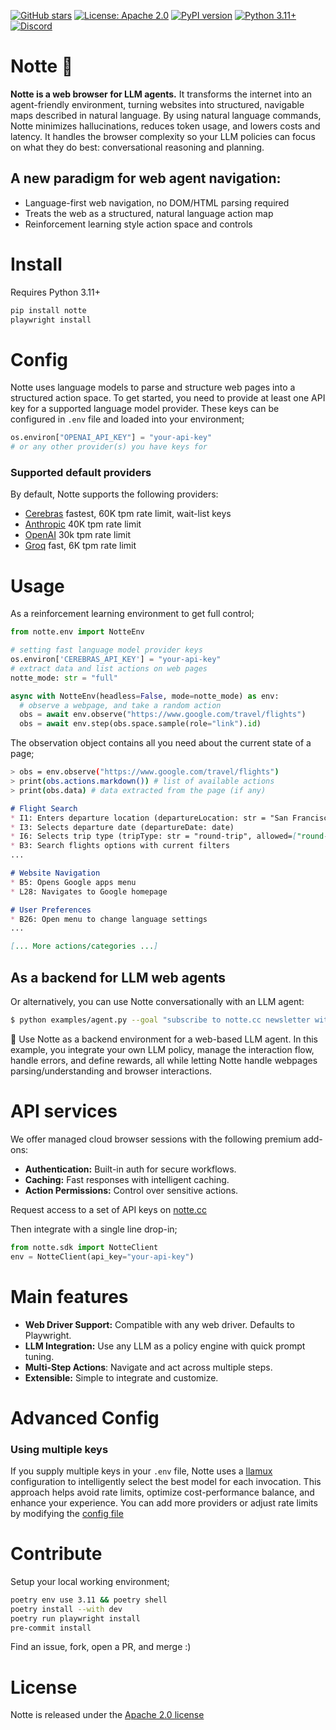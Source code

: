 [![GitHub stars](https://img.shields.io/github/stars/nottelabs/notte?style=social)](https://github.com/nottelabs/notte/stargazers)
[![License: Apache 2.0](https://img.shields.io/badge/License-Apache%202.0-blue.svg)](https://opensource.org/licenses/Apache-2.0)
[![PyPI version](https://img.shields.io/pypi/v/notte)](https://pypi.org/project/notte/)
[![Python 3.11+](https://img.shields.io/badge/python-3.11+-blue.svg)](https://www.python.org/downloads/)
[![Discord](https://img.shields.io/discord/1312234428444966924?color=7289DA&label=Discord&logo=discord&logoColor=white)](https://discord.gg/atbh5s6bts)

# Notte 🌌

**Notte is a web browser for LLM agents.** It transforms the internet into an agent-friendly environment, turning websites into structured, navigable maps described in natural language. By using natural language commands, Notte minimizes hallucinations, reduces token usage, and lowers costs and latency. It handles the browser complexity so your LLM policies can focus on what they do best: conversational reasoning and planning.

## A new paradigm for web agent navigation:

- Language-first web navigation, no DOM/HTML parsing required
- Treats the web as a structured, natural language action map
- Reinforcement learning style action space and controls

# Install

Requires Python 3.11+

```bash
pip install notte
playwright install
```

# Config

Notte uses language models to parse and structure web pages into a structured action space. To get started, you need to provide at least one API key for a supported language model provider. These keys can be configured in `.env` file and loaded into your environment;

```python
os.environ["OPENAI_API_KEY"] = "your-api-key"
# or any other provider(s) you have keys for
```

### Supported default providers

By default, Notte supports the following providers:

- [Cerebras](https://console.anthropic.com/) fastest, 60K tpm rate limit, wait-list keys
- [Anthropic](https://docs.anthropic.com/en/docs/api/api-reference) 40K tpm rate limit
- [OpenAI](https://platform.openai.com/docs/guides/chat/introduction) 30k tpm rate limit
- [Groq](https://groq.com/llm-api) fast, 6K tpm rate limit

# Usage

As a reinforcement learning environment to get full control;

```python
from notte.env import NotteEnv

# setting fast language model provider keys
os.environ['CEREBRAS_API_KEY'] = "your-api-key"
# extract data and list actions on web pages
notte_mode: str = "full"

async with NotteEnv(headless=False, mode=notte_mode) as env:
  # observe a webpage, and take a random action
  obs = await env.observe("https://www.google.com/travel/flights")
  obs = await env.step(obs.space.sample(role="link").id)
```

The observation object contains all you need about the current state of a page;

```bash
> obs = env.observe("https://www.google.com/travel/flights")
> print(obs.actions.markdown()) # list of available actions
> print(obs.data) # data extracted from the page (if any)
```


```markdown
# Flight Search
* I1: Enters departure location (departureLocation: str = "San Francisco")
* I3: Selects departure date (departureDate: date)
* I6: Selects trip type (tripType: str = "round-trip", allowed=["round-trip", "one-way", "multi-city"])
* B3: Search flights options with current filters
...

# Website Navigation
* B5: Opens Google apps menu
* L28: Navigates to Google homepage

# User Preferences
* B26: Open menu to change language settings
...

[... More actions/categories ...]
```

## As a backend for LLM web agents

Or alternatively, you can use Notte conversationally with an LLM agent:

```bash
$ python examples/agent.py --goal "subscribe to notte.cc newsletter with ap@agpinto.com"
```

🌌 Use Notte as a backend environment for a web-based LLM agent. In this example, you integrate your own LLM policy, manage the interaction flow, handle errors, and define rewards, all while letting Notte handle webpages parsing/understanding and browser interactions.

# API services

We offer managed cloud browser sessions with the following premium add-ons:

- **Authentication:** Built-in auth for secure workflows.
- **Caching:** Fast responses with intelligent caching.
- **Action Permissions:** Control over sensitive actions.

Request access to a set of API keys on [notte.cc](https://notte.cc)

Then integrate with a single line drop-in;

```python
from notte.sdk import NotteClient
env = NotteClient(api_key="your-api-key")
```

# Main features

- **Web Driver Support:** Compatible with any web driver. Defaults to Playwright.
- **LLM Integration:** Use any LLM as a policy engine with quick prompt tuning.
- **Multi-Step Actions**: Navigate and act across multiple steps.
- **Extensible:** Simple to integrate and customize.

# Advanced Config

### Using multiple keys

If you supply multiple keys in your `.env` file, Notte uses a [llamux](https://github.com/andreakiro/llamux-llm-router) configuration to intelligently select the best model for each invocation. This approach helps avoid rate limits, optimize cost-performance balance, and enhance your experience. You can add more providers or adjust rate limits by modifying the [config file](notte/llms/config/endpoints.csv)

# Contribute

Setup your local working environment;

```bash
poetry env use 3.11 && poetry shell
poetry install --with dev
poetry run playwright install
pre-commit install
```

Find an issue, fork, open a PR, and merge :)

# License

Notte is released under the [Apache 2.0 license](LICENSE)
